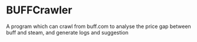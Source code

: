 # BUFFCrawler
A program which can crawl from buff.com to analyse the price gap between buff and steam, and generate logs and suggestion
